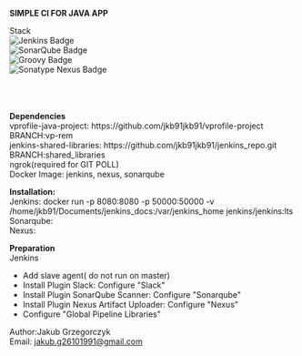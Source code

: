 <b>SIMPLE CI FOR JAVA APP</b>


Stack<br>
![Jenkins Badge](https://camo.githubusercontent.com/f07984f16264bd6a4d8795653c37419551818e8aa338ae7fbf3b21ed057739c5/68747470733a2f2f696d672e736869656c64732e696f2f62616467652f4a656e6b696e732d4432343933393f7374796c653d666f722d7468652d6261646765266c6f676f3d6a656e6b696e73266c6f676f436f6c6f723d7768697465)<br>
![SonarQube Badge](https://camo.githubusercontent.com/b2614595460d3d5bb67e717f65e586365cc243adefaf6cb3c901f51f0b91f4ec/68747470733a2f2f696d672e736869656c64732e696f2f62616467652f536f6e6172517562652d3445394243443f7374796c653d666f722d7468652d6261646765266c6f676f3d736f6e617271756265266c6f676f436f6c6f723d7768697465)<br>
![Groovy Badge](https://img.shields.io/badge/Groovy-%234298B8?style=for-the-badge&logo=groovy&logoColor=white)<br>
![Sonatype Nexus Badge](https://img.shields.io/badge/Sonatype%20Nexus-black?style=for-the-badge&logo=nexus&logoColor=white)<br>

<br>
<br>
<br>
<b>Dependencies</b> <br>
vprofile-java-project:    https://github.com/jkb91jkb91/vprofile-project BRANCH:vp-rem   <br>
jenkins-shared-libraries: https://github.com/jkb91jkb91/jenkins_repo.git BRANCH:shared_libraries   <br>
ngrok(required for GIT POLL)  <br>
Docker Image: jenkins, nexus, sonarqube  <br>

<b>Installation:</b> <br>
Jenkins: docker run -p 8080:8080 -p 50000:50000 -v /home/jkb91/Documents/jenkins_docs:/var/jenkins_home jenkins/jenkins:lts <br>
Sonarqube: <br>
Nexus: <br>


<b>Preparation</b> <br>
Jenkins <br>
- Add slave agent( do not run on master)
- Install Plugin Slack:                   Configure "Slack"
- Install Plugin SonarQube Scanner:       Configure "Sonarqube"
- Install Plugin Nexus Artifact Uploader: Configure "Nexus"
- Configure  "Global Pipeline Libraries"


Author:Jakub Grzegorczyk <br>
Email: jakub.g26101991@gmail.com <br>
